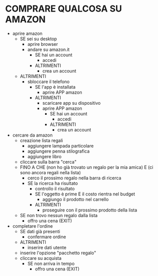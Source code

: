 # COMPRARE QUALCOSA SU AMAZON

- aprire amazon
    - SE sei su desktop
        - aprire browser
        - andare su amazon.it
            - SE hai un account
                - accedi
            - ALTRIMENTI
                - crea un account
    - ALTRIMENTI
        - sbloccare il telefono
            - SE l'app è installata
                - aprire APP amazon
            - ALTRIMENTI
                - scaricare app su dispositivo
                - aprire APP amazon
                    - SE hai un account
                        - accedi
                    - ALTRIMENTI
                        - crea un account
- cercare da amazon
    - creazione lista regali
        - aggiungere lampada particolare
        - aggiungere penna stilografica
        - aggiungere libro
    - cliccare sulla barra "cerca"
    - FINO A CHE (non ho già trovato un regalo per la mia amica) E (ci sono ancora regali nella lista)
        - cerco il prossimo regalo nella barra di ricerca
        - SE la ricerca ha risultato
            - controllo il risultato
            - SE l'oggetto è prime E il costo rientra nel budget
                - aggiungo il prodotto nel carrello
            - ALTRIMENTI
                - proseguire con il prossimo prodotto della lista
    - SE non trovo nessun regalo dalla lista
        - offro una cena (EXIT)
- completare l'ordine
    - SE dati già presenti
        - confermare ordine
    - ALTRIMENTI
        - inserire dati utente
    - inserire l'opzione "pacchetto regalo"
    - cliccare su acquista
        - SE non arriva in tempo
            - offro una cena (EXIT)